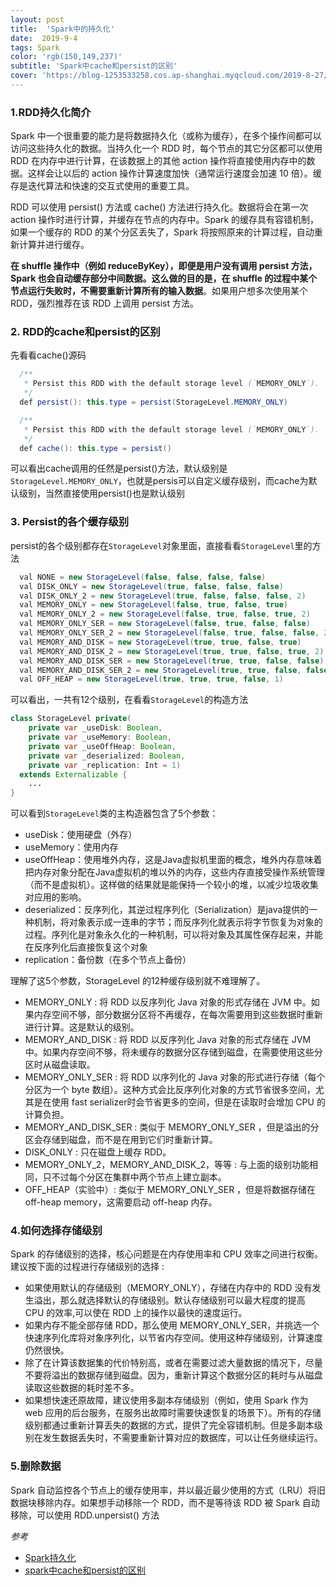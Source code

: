 ```yaml
---
layout: post
title:  'Spark中的持久化'
date:  2019-9-4
tags: Spark
color: 'rgb(150,149,237)'
subtitle: 'Spark中cache和persist的区别'
cover: 'https://blog-1253533258.cos.ap-shanghai.myqcloud.com/2019-8-27/1200px-Apache_Spark_Logo.svg.png'
---
```


### 1.RDD持久化简介

Spark 中一个很重要的能力是将数据持久化（或称为缓存），在多个操作间都可以访问这些持久化的数据。当持久化一个 RDD 时，每个节点的其它分区都可以使用 RDD 在内存中进行计算，在该数据上的其他 action 操作将直接使用内存中的数据。这样会让以后的 action 操作计算速度加快（通常运行速度会加速 10 倍）。缓存是迭代算法和快速的交互式使用的重要工具。

RDD 可以使用 persist() 方法或 cache() 方法进行持久化。数据将会在第一次 action 操作时进行计算，并缓存在节点的内存中。Spark 的缓存具有容错机制，如果一个缓存的 RDD 的某个分区丢失了，Spark 将按照原来的计算过程，自动重新计算并进行缓存。

**在 shuffle 操作中（例如 reduceByKey），即便是用户没有调用 persist 方法，Spark 也会自动缓存部分中间数据。这么做的目的是，在 shuffle 的过程中某个节点运行失败时，不需要重新计算所有的输入数据**。如果用户想多次使用某个 RDD，强烈推荐在该 RDD 上调用 persist 方法。



### 2. RDD的cache和persist的区别

先看看cache()源码

```java
  /**
   * Persist this RDD with the default storage level (`MEMORY_ONLY`).
   */
  def persist(): this.type = persist(StorageLevel.MEMORY_ONLY)

  /**
   * Persist this RDD with the default storage level (`MEMORY_ONLY`).
   */
  def cache(): this.type = persist()
```

可以看出cache调用的任然是persist()方法，默认级别是`StorageLevel.MEMORY_ONLY`，也就是persis可以自定义缓存级别，而cache为默认级别，当然直接使用persist()也是默认级别



### 3. Persist的各个缓存级别

persist的各个级别都存在`StorageLevel`对象里面，直接看看`StorageLevel`里的方法

```java
  val NONE = new StorageLevel(false, false, false, false)
  val DISK_ONLY = new StorageLevel(true, false, false, false)
  val DISK_ONLY_2 = new StorageLevel(true, false, false, false, 2)
  val MEMORY_ONLY = new StorageLevel(false, true, false, true)
  val MEMORY_ONLY_2 = new StorageLevel(false, true, false, true, 2)
  val MEMORY_ONLY_SER = new StorageLevel(false, true, false, false)
  val MEMORY_ONLY_SER_2 = new StorageLevel(false, true, false, false, 2)
  val MEMORY_AND_DISK = new StorageLevel(true, true, false, true)
  val MEMORY_AND_DISK_2 = new StorageLevel(true, true, false, true, 2)
  val MEMORY_AND_DISK_SER = new StorageLevel(true, true, false, false)
  val MEMORY_AND_DISK_SER_2 = new StorageLevel(true, true, false, false, 2)
  val OFF_HEAP = new StorageLevel(true, true, true, false, 1)
```

可以看出，一共有12个级别，在看看`StorageLevel`的构造方法

```java
class StorageLevel private(
    private var _useDisk: Boolean,
    private var _useMemory: Boolean,
    private var _useOffHeap: Boolean,
    private var _deserialized: Boolean,
    private var _replication: Int = 1)
  extends Externalizable {
	...
}
```

可以看到`StorageLevel`类的主构造器包含了5个参数：

- useDisk：使用硬盘（外存）
- useMemory：使用内存
- useOffHeap：使用堆外内存，这是Java虚拟机里面的概念，堆外内存意味着把内存对象分配在Java虚拟机的堆以外的内存，这些内存直接受操作系统管理（而不是虚拟机）。这样做的结果就是能保持一个较小的堆，以减少垃圾收集对应用的影响。
- deserialized：反序列化，其逆过程序列化（Serialization）是java提供的一种机制，将对象表示成一连串的字节；而反序列化就表示将字节恢复为对象的过程。序列化是对象永久化的一种机制，可以将对象及其属性保存起来，并能在反序列化后直接恢复这个对象
- replication：备份数（在多个节点上备份）

理解了这5个参数，StorageLevel 的12种缓存级别就不难理解了。

- MEMORY_ONLY : 将 RDD 以反序列化 Java 对象的形式存储在 JVM 中。如果内存空间不够，部分数据分区将不再缓存，在每次需要用到这些数据时重新进行计算。这是默认的级别。
- MEMORY_AND_DISK : 将 RDD 以反序列化 Java 对象的形式存储在 JVM 中。如果内存空间不够，将未缓存的数据分区存储到磁盘，在需要使用这些分区时从磁盘读取。
- MEMORY_ONLY_SER : 将 RDD 以序列化的 Java 对象的形式进行存储（每个分区为一个 byte 数组）。这种方式会比反序列化对象的方式节省很多空间，尤其是在使用 fast serializer时会节省更多的空间，但是在读取时会增加 CPU 的计算负担。
- MEMORY_AND_DISK_SER : 类似于 MEMORY_ONLY_SER ，但是溢出的分区会存储到磁盘，而不是在用到它们时重新计算。
- DISK_ONLY : 只在磁盘上缓存 RDD。
- MEMORY_ONLY_2，MEMORY_AND_DISK_2，等等 : 与上面的级别功能相同，只不过每个分区在集群中两个节点上建立副本。
- OFF_HEAP（实验中）: 类似于 MEMORY_ONLY_SER ，但是将数据存储在 off-heap memory，这需要启动 off-heap 内存。

### 4.如何选择存储级别

Spark 的存储级别的选择，核心问题是在内存使用率和 CPU 效率之间进行权衡。建议按下面的过程进行存储级别的选择 :

- 如果使用默认的存储级别（MEMORY_ONLY），存储在内存中的 RDD 没有发生溢出，那么就选择默认的存储级别。默认存储级别可以最大程度的提高 CPU 的效率,可以使在 RDD 上的操作以最快的速度运行。
- 如果内存不能全部存储 RDD，那么使用 MEMORY_ONLY_SER，并挑选一个快速序列化库将对象序列化，以节省内存空间。使用这种存储级别，计算速度仍然很快。
- 除了在计算该数据集的代价特别高，或者在需要过滤大量数据的情况下，尽量不要将溢出的数据存储到磁盘。因为，重新计算这个数据分区的耗时与从磁盘读取这些数据的耗时差不多。
- 如果想快速还原故障，建议使用多副本存储级别（例如，使用 Spark 作为 web 应用的后台服务，在服务出故障时需要快速恢复的场景下）。所有的存储级别都通过重新计算丢失的数据的方式，提供了完全容错机制。但是多副本级别在发生数据丢失时，不需要重新计算对应的数据库，可以让任务继续运行。



### 5.删除数据

Spark 自动监控各个节点上的缓存使用率，并以最近最少使用的方式（LRU）将旧数据块移除内存。如果想手动移除一个 RDD，而不是等待该 RDD 被 Spark 自动移除，可以使用 RDD.unpersist() 方法



*参考*

- [Spark持久化](https://dongkelun.com/2018/06/03/sparkCacheAndPersist/)
- [spark中cache和persist的区别](https://blog.csdn.net/houmou/article/details/52491419)